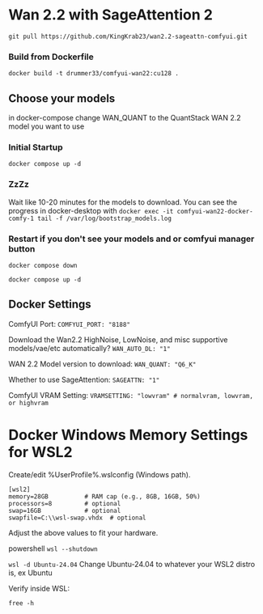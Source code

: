 # Wan 2.2 with SageAttention 2
```git pull https://github.com/KingKrab23/wan2.2-sageattn-comfyui.git```

### Build from Dockerfile
```docker build -t drummer33/comfyui-wan22:cu128 .```

## Choose your models
in docker-compose change WAN_QUANT to the QuantStack WAN 2.2 model you want to use

### Initial Startup
```docker compose up -d```

### ZzZz
Wait like 10-20 minutes for the models to download. You can see the progress in docker-desktop with ```docker exec -it comfyui-wan22-docker-comfy-1 tail -f /var/log/bootstrap_models.log```

### Restart if you don't see your models and or comfyui manager button
```docker compose down```

```docker compose up -d```

## Docker Settings
ComfyUI Port: ```COMFYUI_PORT: "8188"```

Download the Wan2.2 HighNoise, LowNoise, and misc supportive models/vae/etc automatically? ```WAN_AUTO_DL: "1"```

WAN 2.2 Model version to download: ```WAN_QUANT: "Q6_K"```

Whether to use SageAttention: ```SAGEATTN: "1"```

ComfyUI VRAM Setting: ```VRAMSETTING: "lowvram" # normalvram, lowvram, or highvram```

# Docker Windows Memory Settings for WSL2
Create/edit %UserProfile%\.wslconfig (Windows path).

```
[wsl2]
memory=28GB          # RAM cap (e.g., 8GB, 16GB, 50%)
processors=8         # optional
swap=16GB            # optional
swapfile=C:\\wsl-swap.vhdx  # optional
```

Adjust the above values to fit your hardware.

powershell
```wsl --shutdown```

```wsl -d Ubuntu-24.04``` Change Ubuntu-24.04 to whatever your WSL2 distro is, ex Ubuntu

Verify inside WSL:

```free -h```